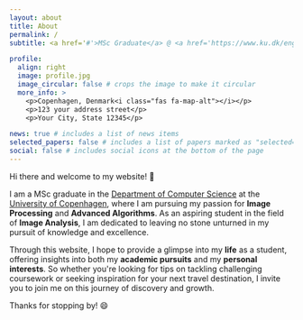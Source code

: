 ```yaml
---
layout: about
title: About
permalink: /
subtitle: <a href='#'>MSc Graduate</a> @ <a href='https://www.ku.dk/english/'>University of Copenhagen</a> <img src="./assets/img/ku-ucph-logo-svg.svg.png" style="width:1rem"></img>

profile:
  align: right
  image: profile.jpg
  image_circular: false # crops the image to make it circular
  more_info: >
    <p>Copenhagen, Denmark<i class="fas fa-map-alt"></i></p>
    <p>123 your address street</p>
    <p>Your City, State 12345</p>

news: true # includes a list of news items
selected_papers: false # includes a list of papers marked as "selected={true}"
social: false # includes social icons at the bottom of the page
---
```


Hi there and welcome to my website! :wave:

I am a MSc graduate in the [Department of Computer Science](https://di.ku.dk/english) at the [University of Copenhagen](https://www.ku.dk/english/), where I am pursuing my passion for **Image Processing** and **Advanced Algorithms**. As an aspiring student in the field of **Image Analysis**, I am dedicated to leaving no stone unturned in my pursuit of knowledge and excellence.

Through this website, I hope to provide a glimpse into my **life** as a student, offering insights into both my **academic pursuits** and my **personal interests**. So whether you're looking for tips on tackling challenging coursework or seeking inspiration for your next travel destination, I invite you to join me on this journey of discovery and growth. 

Thanks for stopping by! :smile: